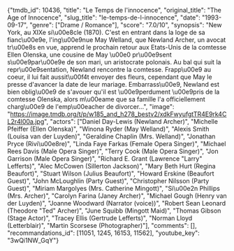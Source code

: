 {"tmdb_id": 10436, "title": "Le Temps de l'innocence", "original_title": "The Age of Innocence", "slug_title": "le-temps-de-l-innocence", "date": "1993-09-17", "genre": ["Drame / Romance"], "score": "7.0/10", "synopsis": "New York, au XIXe si\u00e8cle (1870). C'est en entrant dans la loge de sa fianc\u00e9e, l'ing\u00e9nue May Welland, que Newland Archer, un avocat tr\u00e8s en vue, apprend le prochain retour aux Etats-Unis de la comtesse Ellen Olenska, une cousine de May \u00e0 pr\u00e9sent s\u00e9par\u00e9e de son mari, un aristocrate polonais. Au bal qui suit la repr\u00e9sentation, Newland rencontre la comtesse. Frapp\u00e9 au coeur, il lui fait aussit\u00f4t envoyer des fleurs, cependant que May le presse d'avancer la date de leur mariage. Embarrass\u00e9, Newland est bien oblig\u00e9 de s'avouer qu'il est \u00e9perdument \u00e9pris de la comtesse Olenska, alors m\u00eame que sa famille l'a officiellement charg\u00e9 de l'emp\u00eacher de divorcer...", "image": "https://image.tmdb.org/t/p/w185_and_h278_bestv2/xdkFwyufgtTR4E9rk4CL2r4l00a.jpg", "actors": ["Daniel Day-Lewis (Newland Archer)", "Michelle Pfeiffer (Ellen Olenska)", "Winona Ryder (May Welland)", "Alexis Smith (Louisa van der Luyden)", "Geraldine Chaplin (Mrs. Welland)", "Jonathan Pryce (Rivi\u00e8re)", "Linda Faye Farkas (Female Opera Singer)", "Michael Rees Davis (Male Opera Singer)", "Terry Cook (Male Opera Singer)", "Jon Garrison (Male Opera Singer)", "Richard E. Grant (Lawrence \"Larry\" Lefferts)", "Alec McCowen (Sillerton Jackson)", "Mary Beth Hurt (Regina Beaufort)", "Stuart Wilson (Julius Beaufort)", "Howard Erskine (Beaufort Guest)", "John McLoughlin (Party Guest)", "Christopher Nilsson (Party Guest)", "Miriam Margolyes (Mrs. Catherine Mingott)", "Si\u00e2n Phillips (Mrs. Archer)", "Carolyn Farina (Janey Archer)", "Michael Gough (Henry van der Luyden)", "Joanne Woodward (Narrator (voice))", "Robert Sean Leonard (Theodore \"Ted\" Archer)", "June Squibb (Mingott Maid)", "Thomas Gibson (Stage Actor)", "Tracey Ellis (Gertrude Lefferts)", "Norman Lloyd (Letterblair)", "Martin Scorsese (Photographer)"], "comments": [], "recommandations_id": [11051, 1245, 16153, 11562], "youtube_key": "3wQi1NW_GqY"}